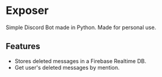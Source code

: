 # Exposer
Simple Discord Bot made in Python. Made for personal use.
## Features
- Stores deleted messages in a Firebase Realtime DB.
- Get user's deleted messages by mention.
